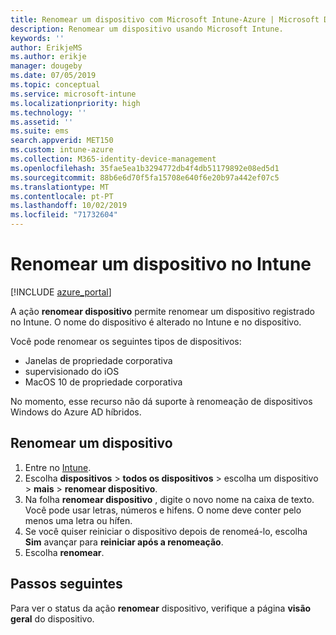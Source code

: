 ```yaml
---
title: Renomear um dispositivo com Microsoft Intune-Azure | Microsoft Docs
description: Renomear um dispositivo usando Microsoft Intune.
keywords: ''
author: ErikjeMS
ms.author: erikje
manager: dougeby
ms.date: 07/05/2019
ms.topic: conceptual
ms.service: microsoft-intune
ms.localizationpriority: high
ms.technology: ''
ms.assetid: ''
ms.suite: ems
search.appverid: MET150
ms.custom: intune-azure
ms.collection: M365-identity-device-management
ms.openlocfilehash: 35fae5ea1b3294772db4f4db51179892e08ed5d1
ms.sourcegitcommit: 88b6e6d70f5fa15708e640f6e20b97a442ef07c5
ms.translationtype: MT
ms.contentlocale: pt-PT
ms.lasthandoff: 10/02/2019
ms.locfileid: "71732604"
---
```

# <a name="rename-a-device-in-intune"></a>Renomear um dispositivo no Intune


[!INCLUDE [azure_portal](../includes/azure_portal.md)]

A ação **renomear dispositivo** permite renomear um dispositivo registrado no Intune. O nome do dispositivo é alterado no Intune e no dispositivo.

Você pode renomear os seguintes tipos de dispositivos:
- Janelas de propriedade corporativa 
- supervisionado do iOS
- MacOS 10 de propriedade corporativa

No momento, esse recurso não dá suporte à renomeação de dispositivos Windows do Azure AD híbridos.

## <a name="rename-a-device"></a>Renomear um dispositivo

1. Entre no [Intune](https://go.microsoft.com/fwlink/?linkid=2090973).
3. Escolha **dispositivos** > **todos os dispositivos** > escolha um dispositivo > **mais** > **renomear dispositivo**.
4. Na folha **renomear dispositivo** , digite o novo nome na caixa de texto. Você pode usar letras, números e hifens. O nome deve conter pelo menos uma letra ou hífen.
5. Se você quiser reiniciar o dispositivo depois de renomeá-lo, escolha **Sim** avançar para **reiniciar após a renomeação**.
6. Escolha **renomear**.



## <a name="next-steps"></a>Passos seguintes

Para ver o status da ação **renomear** dispositivo, verifique a página **visão geral** do dispositivo.
